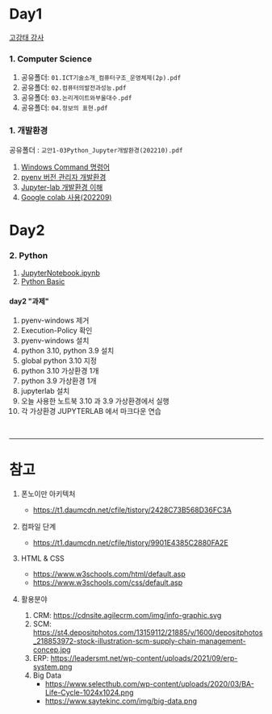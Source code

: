 # Day1

[고강태 강사](https://gist.github.com/qkboo/c3023b93f858f86809994e5656017e6c)

### 1. Computer Science

  1. 공유폴더: `01.ICT기술소개_컴퓨터구조_운영체제(2p).pdf`
  1. 공유폴더: `02.컴퓨터의발전과성능.pdf`
  2. 공유폴더: `03.논리게이트와부울대수.pdf`
  3. 공유폴더: `04.정보의 표현.pdf`


### 1. 개발환경

공유폴더 : `교안1-03Python_Jupyter개발환경(202210).pdf`

  1. [Windows Command 명령어](https://gist.github.com/qkboo/936f542a596c896534b642172bc0c583)
  1. [pyenv 버전 관리자 개발환경](https://gist.github.com/qkboo/f4017234490e1f3fb7326c3b5dfebf40)
  1. [Jupyter-lab 개발환경 이해](https://gist.github.com/qkboo/8f10b26dba2155e4eca5d50de37db0ec)
  1. [Google colab 사용(202209)](https://gist.github.com/qkboo/61ed5bb4bac2b24535a3fb5b220d33ff)


<!--
### jupyter lab 환경 시작:


```bash
qkboo@ ~$ conda create -n Lecture_Python python=3.10

qkboo@ ~$ conda env list
# conda environments:
#
base                  *  /Users/qkboo/.pyenv/versions/anaconda3-2022.05
Lecture_Python           /Users/qkboo/.pyenv/versions/anaconda3-2022.05/envs/Lecture_Python

 qkboo@ ~$ conda activate Lecture_Python


(Lecture_Python) qkboo@ ~$ conda install jupyterlab

(Lecture_Python) qkboo@ ~$ mkdir Jupyter-Python

(Lecture_Python) qkboo@ ~$ jupyter-lab --no-browser Jupyter-Python/
```
-->



# Day2

### 2. Python

  1. [JupyterNotebook.ipynb](notebooks/1-01JupyterNotebook.ipynb)
  1. [Python Basic](notebooks/1-10Basic.ipynb)

#### day2 "과제"

1. pyenv-windows 제거
2. Execution-Policy 확인
3. pyenv-windows 설치
4. python 3.10, python 3.9 설치
5. global python 3.10 지정
6. python 3.10 가상환경 1개
7. python 3.9 가상환경 1개
8. jupyterlab 설치
9. 오늘 사용한 노트북 3.10 과 3.9 가상환경에서 실행
9. 각 가상환경 JUPYTERLAB 에서 마크다운 연습


<br>

---

# 참고
1. 폰노이만 아키텍처
    - https://t1.daumcdn.net/cfile/tistory/2428C73B568D36FC3A

2. 컴파일 단계
    - https://t1.daumcdn.net/cfile/tistory/9901E4385C2880FA2E
 
3. HTML & CSS
    - https://www.w3schools.com/html/default.asp
    - https://www.w3schools.com/css/default.asp
  
5. 활용분야
    1. CRM: https://cdnsite.agilecrm.com/img/info-graphic.svg
    2. SCM: https://st4.depositphotos.com/13159112/21885/v/1600/depositphotos_218853972-stock-illustration-scm-supply-chain-management-concep.jpg
    3. ERP: https://leadersmt.net/wp-content/uploads/2021/09/erp-system.png
    4. Big Data
        - https://www.selecthub.com/wp-content/uploads/2020/03/BA-Life-Cycle-1024x1024.png
        - https://www.saytekinc.com/img/big-data.png

